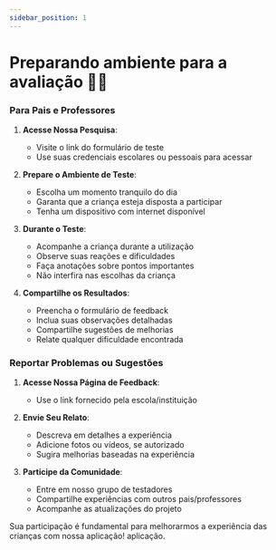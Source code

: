 ```yaml
---
sidebar_position: 1
---
```


# Preparando ambiente para a avaliação 🧑‍🎓

### Para Pais e Professores

1. **Acesse Nossa Pesquisa**:
    - Visite o link do formulário de teste
    - Use suas credenciais escolares ou pessoais para acessar
    
2. **Prepare o Ambiente de Teste**:
    - Escolha um momento tranquilo do dia
    - Garanta que a criança esteja disposta a participar
    - Tenha um dispositivo com internet disponível

3. **Durante o Teste**:
    - Acompanhe a criança durante a utilização
    - Observe suas reações e dificuldades
    - Faça anotações sobre pontos importantes
    - Não interfira nas escolhas da criança

4. **Compartilhe os Resultados**:
    - Preencha o formulário de feedback
    - Inclua suas observações detalhadas
    - Compartilhe sugestões de melhorias
    - Relate qualquer dificuldade encontrada

### Reportar Problemas ou Sugestões

1. **Acesse Nossa Página de Feedback**:
    - Use o link fornecido pela escola/instituição
    
2. **Envie Seu Relato**:
    - Descreva em detalhes a experiência
    - Adicione fotos ou vídeos, se autorizado
    - Sugira melhorias baseadas na experiência

3. **Participe da Comunidade**:
    - Entre em nosso grupo de testadores
    - Compartilhe experiências com outros pais/professores
    - Acompanhe as atualizações do projeto

Sua participação é fundamental para melhorarmos a experiência das crianças com nossa aplicação! aplicação.